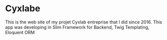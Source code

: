# Cyxlabe
This is the web site of my projet Cyxlab entreprise that I did since 2016. This app was developing in Slim Framework for Backend, Twig Templating, Eloquent ORM
